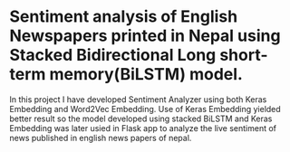 # Sentiment analysis of English Newspapers printed in Nepal using Stacked Bidirectional Long short-term memory(BiLSTM) model.

In this project I have developed Sentiment Analyzer using both Keras Embedding and Word2Vec Embedding. Use of Keras Embedding yielded better result so the model developed using stacked BiLSTM and Keras Embedding was later usied in Flask app to analyze the live sentiment of news published in english news papers of nepal. 
